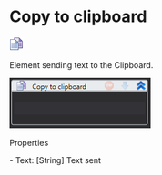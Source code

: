 # Copy to clipboard

![](<../../../.gitbook/assets/0 (33).png>)

Element sending text to the Clipboard.

![](<../../../.gitbook/assets/1 (32).png>)

Properties

&#x20;\- Text: \[String] Text sent
